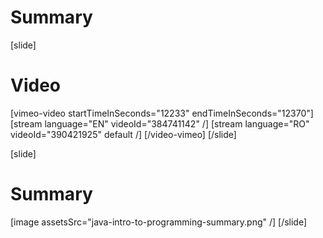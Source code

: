 # Summary

[slide]
# Video

[vimeo-video startTimeInSeconds="12233" endTimeInSeconds="12370"]
[stream language="EN" videoId="384741142"  /]
[stream language="RO" videoId="390421925" default /]
[/video-vimeo]
[/slide]

[slide]
# Summary

[image assetsSrc="java-intro-to-programming-summary.png" /]
[/slide]
